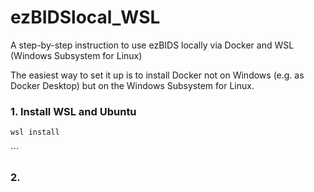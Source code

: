 # ezBIDSlocal_WSL
A step-by-step instruction to use ezBIDS locally via Docker and WSL (Windows Subsystem for Linux)

The easiest way to set it up is to install Docker not on Windows (e.g. as Docker Desktop) but on the Windows Subsystem for Linux.

### 1. Install WSL and Ubuntu

```bash
wsl install
```

´´´

### 2. 


